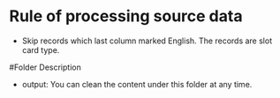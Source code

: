 # Rule of processing source data
* Skip records which last column marked English. The records are slot card type.

#Folder Description
* output: You can clean the content under this folder at any time.